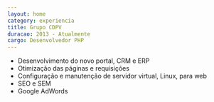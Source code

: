 ```yaml
---
layout: home
category: experiencia
title: Grupo CDPV
duracao: 2013 - Atualmente
cargo: Desenvolvedor PHP
---
```

 - Desenvolvimento do novo portal, CRM e ERP
 - Otimização das páginas e requisições
 - Configuração e manutenção de servidor virtual, Linux, para web
 - SEO e SEM
 - Google AdWords